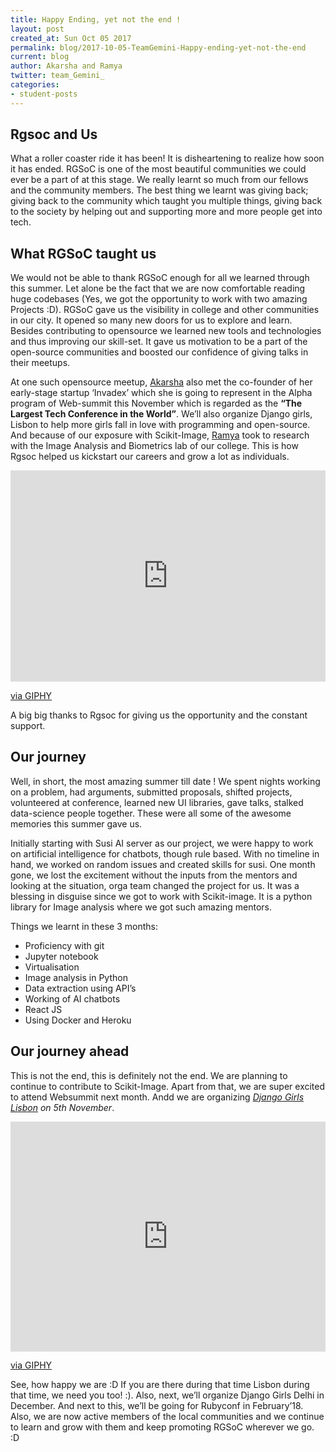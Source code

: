 ```yaml
---
title: Happy Ending, yet not the end !
layout: post
created_at: Sun Oct 05 2017
permalink: blog/2017-10-05-TeamGemini-Happy-ending-yet-not-the-end
current: blog
author: Akarsha and Ramya
twitter: team_Gemini_
categories:
- student-posts
---
```


## Rgsoc and Us 

What a roller coaster ride it has been! It is disheartening to realize how soon it has ended. RGSoC is one of the most beautiful communities we could ever be a part of at this stage. We really learnt so much from our fellows and the community members. The best thing we learnt was giving back; giving back to the community which taught you multiple things, giving back to the society by helping out and supporting more and more people get into tech. 

## What RGSoC taught us

We would not be able to thank RGSoC enough for all we learned through this summer. Let alone be the fact that we are now comfortable reading huge codebases (Yes, we got the opportunity to work with two amazing Projects :D). RGSoC gave us the visibility in college and other communities in our city. It opened so many new doors for us to explore and learn. Besides contributing to opensource we learned new tools and technologies and thus improving our skill-set.  It gave us motivation to be a part of the open-source communities and boosted our confidence of giving talks in their meetups. 

At one such opensource meetup, [Akarsha](https://twitter.com/akarsha98) also met the co-founder of her early-stage startup ‘Invadex’ which she is going to represent in the Alpha program of Web-summit this November which is regarded as the **“The Largest Tech Conference in the World”**. We’ll also organize Django girls, Lisbon to help more girls fall in love with programming and open-source. And because of our exposure with Scikit-Image, [Ramya](https://twitter.com/notrandomatalll) took to research with the Image Analysis and Biometrics lab of our college. This is how Rgsoc helped us kickstart our careers and grow a lot as individuals. 
<div style="width:100%;height:0;padding-bottom:67%;position:relative;"><iframe src="https://giphy.com/embed/xUPGcxpCV81ebKh7Vu" width="100%" height="100%" style="position:absolute" frameBorder="0" class="giphy-embed" allowFullScreen></iframe></div><p><a href="https://giphy.com/gifs/studiosoriginals-xUPGcxpCV81ebKh7Vu">via GIPHY</a></p>
A big big thanks to Rgsoc for giving us the opportunity and the constant support.


## Our journey

Well, in short, the most amazing summer till date ! We spent nights working on a problem, had arguments, submitted proposals, shifted projects, volunteered at conference, learned new UI libraries, gave talks, stalked data-science people together. These were all some of the awesome memories this summer gave us.

Initially starting with Susi AI server as our project, we were happy to work on artificial intelligence for chatbots, though rule based. With no timeline in hand, we worked on random issues and created skills for susi. One month gone, we lost the excitement without the inputs from the mentors and looking at the situation, orga team changed the project for us. It was a blessing in disguise since we got to work with Scikit-image. It is a python library for Image analysis where we got such amazing mentors. 

Things we learnt in these 3 months:

- Proficiency with git
- Jupyter notebook
- Virtualisation
- Image analysis in Python
- Data extraction using API’s
- Working of AI chatbots
- React JS
- Using Docker and Heroku

## Our journey ahead

This is not the end, this is definitely not the end. We are planning to continue to contribute to Scikit-Image. Apart from that, we are super excited to attend Websummit next month. 
Andd we are organizing *[Django Girls Lisbon](https://djangogirls.org/lisbon) on 5th November*. 
<div style="width:100%;height:0;padding-bottom:73%;position:relative;"><iframe src="https://giphy.com/embed/10UeedrT5MIfPG" width="100%" height="100%" style="position:absolute" frameBorder="0" class="giphy-embed" allowFullScreen></iframe></div><p><a href="https://giphy.com/gifs/dancing-happy-cartoons-10UeedrT5MIfPG">via GIPHY</a></p>
See, how happy we are :D 
If you are there during that time Lisbon during that time, we need you too! :). Also, next, we’ll organize Django Girls Delhi in December. And next to this, we’ll be going for Rubyconf in February’18. Also, we are now active members of the local communities and we continue to learn and grow with them and keep promoting RGSoC wherever we go. :D 

